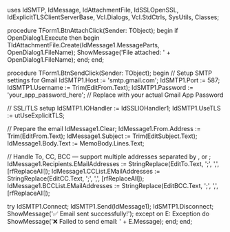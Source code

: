 uses
  IdSMTP, IdMessage, IdAttachmentFile, IdSSLOpenSSL, IdExplicitTLSClientServerBase,
  Vcl.Dialogs, Vcl.StdCtrls, SysUtils, Classes;

procedure TForm1.BtnAttachClick(Sender: TObject);
begin
  if OpenDialog1.Execute then
  begin
    TIdAttachmentFile.Create(IdMessage1.MessageParts, OpenDialog1.FileName);
    ShowMessage('File attached: ' + OpenDialog1.FileName);
  end;
end;

procedure TForm1.BtnSendClick(Sender: TObject);
begin
  // Setup SMTP settings for Gmail
  IdSMTP1.Host := 'smtp.gmail.com';
  IdSMTP1.Port := 587;
  IdSMTP1.Username := Trim(EditFrom.Text);
  IdSMTP1.Password := 'your_app_password_here'; // Replace with your actual Gmail App Password

  // SSL/TLS setup
  IdSMTP1.IOHandler := IdSSLIOHandler1;
  IdSMTP1.UseTLS := utUseExplicitTLS;

  // Prepare the email
  IdMessage1.Clear;
  IdMessage1.From.Address := Trim(EditFrom.Text);
  IdMessage1.Subject := Trim(EditSubject.Text);
  IdMessage1.Body.Text := MemoBody.Lines.Text;

  // Handle To, CC, BCC — support multiple addresses separated by , or ;
  IdMessage1.Recipients.EMailAddresses :=
    StringReplace(EditTo.Text, ';', ',', [rfReplaceAll]);
  IdMessage1.CCList.EMailAddresses :=
    StringReplace(EditCC.Text, ';', ',', [rfReplaceAll]);
  IdMessage1.BCCList.EMailAddresses :=
    StringReplace(EditBCC.Text, ';', ',', [rfReplaceAll]);

  try
    IdSMTP1.Connect;
    IdSMTP1.Send(IdMessage1);
    IdSMTP1.Disconnect;
    ShowMessage('✅ Email sent successfully!');
  except
    on E: Exception do
      ShowMessage('❌ Failed to send email: ' + E.Message);
  end;
end;